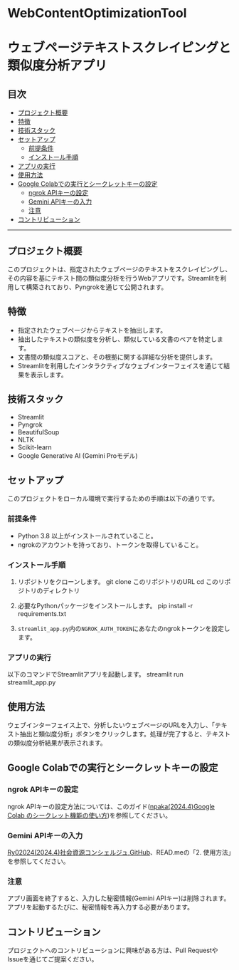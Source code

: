 # WebContentOptimizationTool
# ウェブページテキストスクレイピングと類似度分析アプリ

## 目次
- [プロジェクト概要](#プロジェクト概要)
- [特徴](#特徴)
- [技術スタック](#技術スタック)
- [セットアップ](#セットアップ)
  - [前提条件](#前提条件)
  - [インストール手順](#インストール手順)
- [アプリの実行](#アプリの実行)
- [使用方法](#使用方法)
- [Google Colabでの実行とシークレットキーの設定](#google-colabでの実行とシークレットキーの設定)
  - [ngrok APIキーの設定](#ngrok-apiキーの設定)
  - [Gemini APIキーの入力](#gemini-apiキーの入力)
  - [注意](#注意)
- [コントリビューション](#コントリビューション)

---

## プロジェクト概要
このプロジェクトは、指定されたウェブページのテキストをスクレイピングし、その内容を基にテキスト間の類似度分析を行うWebアプリです。Streamlitを利用して構築されており、Pyngrokを通じて公開されます。

## 特徴

- 指定されたウェブページからテキストを抽出します。
- 抽出したテキストの類似度を分析し、類似している文書のペアを特定します。
- 文書間の類似度スコアと、その根拠に関する詳細な分析を提供します。
- Streamlitを利用したインタラクティブなウェブインターフェイスを通じて結果を表示します。

## 技術スタック

- Streamlit
- Pyngrok
- BeautifulSoup
- NLTK
- Scikit-learn
- Google Generative AI (Gemini Proモデル)

## セットアップ

このプロジェクトをローカル環境で実行するための手順は以下の通りです。

### 前提条件

- Python 3.8 以上がインストールされていること。
- ngrokのアカウントを持っており、トークンを取得していること。

### インストール手順

1. リポジトリをクローンします。
git clone このリポジトリのURL
cd このリポジトリのディレクトリ


2. 必要なPythonパッケージをインストールします。
pip install -r requirements.txt


3. `streamlit_app.py`内の`NGROK_AUTH_TOKEN`にあなたのngrokトークンを設定します。

### アプリの実行

以下のコマンドでStreamlitアプリを起動します。
streamlit run streamlit_app.py


## 使用方法

ウェブインターフェイス上で、分析したいウェブページのURLを入力し、「テキスト抽出と類似度分析」ボタンをクリックします。処理が完了すると、テキストの類似度分析結果が表示されます。

## Google Colabでの実行とシークレットキーの設定
### ngrok APIキーの設定
ngrok APIキーの設定方法については、このガイド([npaka(2024.4)Google Colab のシークレット機能の使い方](https://note.com/npaka/n/n79bb63e17685))を参照してください。

### Gemini APIキーの入力
[Ry02024(2024.4)社会資源コンシェルジュ,GitHub](https://github.com/Ry02024/SocialResourceFinder?tab=readme-ov-file)、READ.meの「2. 使用方法」を参照してください。

### 注意
アプリ画面を終了すると、入力した秘密情報(Gemini APIキー)は削除されます。アプリを起動するたびに、秘密情報を再入力する必要があります。

## コントリビューション

プロジェクトへのコントリビューションに興味がある方は、Pull RequestやIssueを通じてご提案ください。
